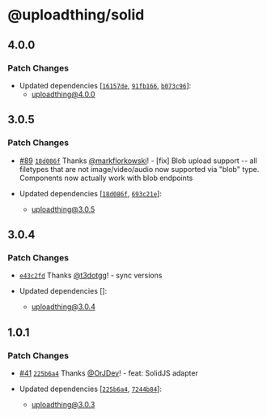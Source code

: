 # @uploadthing/solid

## 4.0.0

### Patch Changes

- Updated dependencies [[`16157de`](https://github.com/pingdotgg/uploadthing/commit/16157de54198d0838007efb4f6a37a4cd8720bab), [`91fb166`](https://github.com/pingdotgg/uploadthing/commit/91fb1660ba9a3dd2eb92df16b5bb1d3373b77662), [`b073c96`](https://github.com/pingdotgg/uploadthing/commit/b073c96120edccf9c9dd8f6db78611f43b841d20)]:
  - uploadthing@4.0.0

## 3.0.5

### Patch Changes

- [#89](https://github.com/pingdotgg/uploadthing/pull/89) [`18d086f`](https://github.com/pingdotgg/uploadthing/commit/18d086f55eb5bdc1348116957f04a771eb6dfd9b) Thanks [@markflorkowski](https://github.com/markflorkowski)! - [fix] Blob upload support -- all filetypes that are not image/video/audio now supported via "blob" type. Components now actually work with blob endpoints

- Updated dependencies [[`18d086f`](https://github.com/pingdotgg/uploadthing/commit/18d086f55eb5bdc1348116957f04a771eb6dfd9b), [`693c21e`](https://github.com/pingdotgg/uploadthing/commit/693c21e0c98a2dd5a6361733c77dba2ab1a39122)]:
  - uploadthing@3.0.5

## 3.0.4

### Patch Changes

- [`e43c2fd`](https://github.com/pingdotgg/uploadthing/commit/e43c2fde870a6491a754ad7639d7b44b7dbd1f5d) Thanks [@t3dotgg](https://github.com/t3dotgg)! - sync versions

- Updated dependencies []:
  - uploadthing@3.0.4

## 1.0.1

### Patch Changes

- [#41](https://github.com/pingdotgg/uploadthing/pull/41) [`225b6a4`](https://github.com/pingdotgg/uploadthing/commit/225b6a40d7a84ba6ea8c47faab77246b5b671ba8) Thanks [@OrJDev](https://github.com/OrJDev)! - feat: SolidJS adapter

- Updated dependencies [[`225b6a4`](https://github.com/pingdotgg/uploadthing/commit/225b6a40d7a84ba6ea8c47faab77246b5b671ba8), [`7244b84`](https://github.com/pingdotgg/uploadthing/commit/7244b8479b612f00360069c05aacf450b2b65696)]:
  - uploadthing@3.0.3
